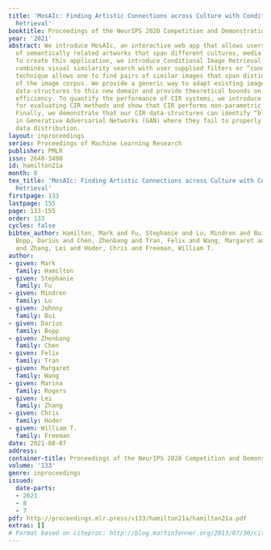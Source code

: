 ```yaml
---
title: 'MosAIc: Finding Artistic Connections across Culture with Conditional Image
  Retrieval'
booktitle: Proceedings of the NeurIPS 2020 Competition and Demonstration Track
year: '2021'
abstract: We introduce MosAIc, an interactive web app that allows users to find pairs
  of semantically related artworks that span different cultures, media, and millennia.
  To create this application, we introduce Conditional Image Retrieval (CIR) which
  combines visual similarity search with user supplied filters or “conditions”. This
  technique allows one to find pairs of similar images that span distinct subsets
  of the image corpus. We provide a generic way to adapt existing image retrieval
  data-structures to this new domain and provide theoretical bounds on our approach’s
  efficiency. To quantify the performance of CIR systems, we introduce new datasets
  for evaluating CIR methods and show that CIR performs non-parametric style transfer.
  Finally, we demonstrate that our CIR data-structures can identify “blind spots”
  in Generative Adversarial Networks (GAN) where they fail to properly model the true
  data distribution.
layout: inproceedings
series: Proceedings of Machine Learning Research
publisher: PMLR
issn: 2640-3498
id: hamilton21a
month: 0
tex_title: 'MosAIc: Finding Artistic Connections across Culture with Conditional Image
  Retrieval'
firstpage: 133
lastpage: 155
page: 133-155
order: 133
cycles: false
bibtex_author: Hamilton, Mark and Fu, Stephanie and Lu, Mindren and Bui, Johnny and
  Bopp, Darius and Chen, Zhenbang and Tran, Felix and Wang, Margaret and Rogers, Marina
  and Zhang, Lei and Hoder, Chris and Freeman, William T.
author:
- given: Mark
  family: Hamilton
- given: Stephanie
  family: Fu
- given: Mindren
  family: Lu
- given: Johnny
  family: Bui
- given: Darius
  family: Bopp
- given: Zhenbang
  family: Chen
- given: Felix
  family: Tran
- given: Margaret
  family: Wang
- given: Marina
  family: Rogers
- given: Lei
  family: Zhang
- given: Chris
  family: Hoder
- given: William T.
  family: Freeman
date: 2021-08-07
address:
container-title: Proceedings of the NeurIPS 2020 Competition and Demonstration Track
volume: '133'
genre: inproceedings
issued:
  date-parts:
  - 2021
  - 8
  - 7
pdf: http://proceedings.mlr.press/v133/hamilton21a/hamilton21a.pdf
extras: []
# Format based on citeproc: http://blog.martinfenner.org/2013/07/30/citeproc-yaml-for-bibliographies/
---
```

